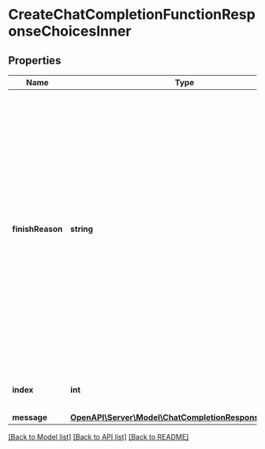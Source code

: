 # CreateChatCompletionFunctionResponseChoicesInner

## Properties
Name | Type | Description | Notes
------------ | ------------- | ------------- | -------------
**finishReason** | **string** | The reason the model stopped generating tokens. This will be &#x60;stop&#x60; if the model hit a natural stop point or a provided stop sequence, &#x60;length&#x60; if the maximum number of tokens specified in the request was reached, &#x60;content_filter&#x60; if content was omitted due to a flag from our content filters, or &#x60;function_call&#x60; if the model called a function. | 
**index** | **int** | The index of the choice in the list of choices. | 
**message** | [**OpenAPI\Server\Model\ChatCompletionResponseMessage**](ChatCompletionResponseMessage.md) |  | 

[[Back to Model list]](../README.md#documentation-for-models) [[Back to API list]](../README.md#documentation-for-api-endpoints) [[Back to README]](../README.md)


